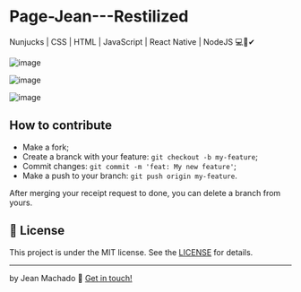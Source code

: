 # Page-Jean---Restilized

Nunjucks | CSS | HTML | JavaScript | React Native | NodeJS 💻🚀✔


![image](https://user-images.githubusercontent.com/60414493/80419537-b5dc7600-88af-11ea-8f25-74c749704185.png)

![image](https://user-images.githubusercontent.com/60414493/80419556-bf65de00-88af-11ea-85e8-6d669021d2b7.png)

![image](https://user-images.githubusercontent.com/60414493/80419586-cd1b6380-88af-11ea-8ccc-8f7234de30e0.png)

## How to contribute

- Make a fork;
- Create a branck with your feature: `git checkout -b my-feature`;
- Commit changes: `git commit -m 'feat: My new feature'`;
- Make a push to your branch: `git push origin my-feature`.

After merging your receipt request to done, you can delete a branch from yours.

## :memo: License

This project is under the MIT license. See the [LICENSE](https://github.com/jeannzk021/Page-Jean---Restilized) for details.

---

by Jean Machado :wave: [Get in touch!](https://www.linkedin.com/in/jeanmachado021)
